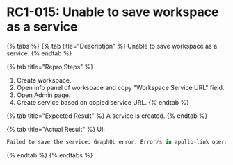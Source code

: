 # RC1-015: Unable to save workspace as a service

{% tabs %}
{% tab title="Description" %}
Unable to save workspace as a service.
{% endtab %}

{% tab title="Repro Steps" %}
1. Create workspace.
2. Open info panel of workspace and copy "Workspace Service URL" field.
3. Open Admin page.
4. Create service based on copied service URL.
{% endtab %}

{% tab title="Expected Result" %}
A service is created.
{% endtab %}

{% tab title="Actual Result" %}
UI:

```python
Failed to save the service: GraphQL error: Error/s in apollo-link operation: [{"message":"Response not successful: Received status code 401","locations":[{"line":2,"column":3}],"path":["addService"]}]

```
{% endtab %}
{% endtabs %}



